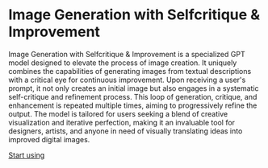# Image Generation with Selfcritique & Improvement

Image Generation with Selfcritique & Improvement is a specialized GPT model designed to elevate the process of image creation. It uniquely combines the capabilities of generating images from textual descriptions with a critical eye for continuous improvement. Upon receiving a user's prompt, it not only creates an initial image but also engages in a systematic self-critique and refinement process. This loop of generation, critique, and enhancement is repeated multiple times, aiming to progressively refine the output. The model is tailored for users seeking a blend of creative visualization and iterative perfection, making it an invaluable tool for designers, artists, and anyone in need of visually translating ideas into improved digital images.

[Start using](https://chat.openai.com/g/g-YVPXvT5zC)